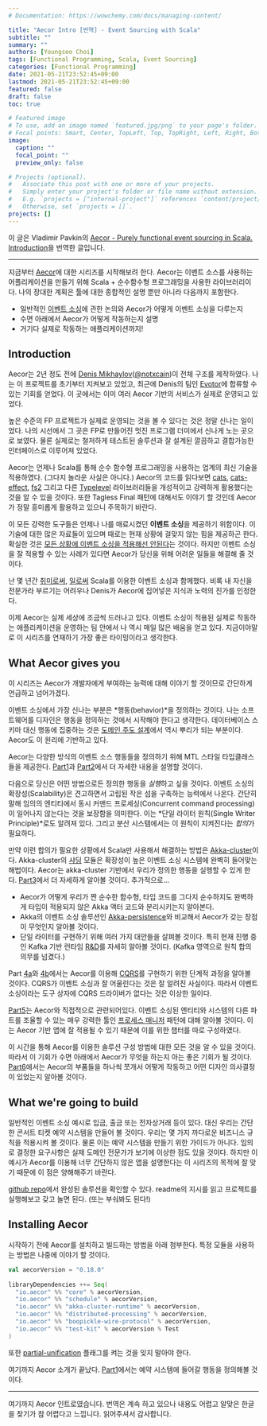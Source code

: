 ```yaml
---
# Documentation: https://wowchemy.com/docs/managing-content/

title: "Aecor Intro [번역] - Event Sourcing with Scala"
subtitle: ""
summary: ""
authors: [Youngseo Choi]
tags: [Functional Programming, Scala, Event Sourcing]
categories: [Functional Programming]
date: 2021-05-21T23:52:45+09:00
lastmod: 2021-05-21T23:52:45+09:00
featured: false
draft: false
toc: true

# Featured image
# To use, add an image named `featured.jpg/png` to your page's folder.
# Focal points: Smart, Center, TopLeft, Top, TopRight, Left, Right, BottomLeft, Bottom, BottomRight.
image:
  caption: ""
  focal_point: ""
  preview_only: false

# Projects (optional).
#   Associate this post with one or more of your projects.
#   Simply enter your project's folder or file name without extension.
#   E.g. `projects = ["internal-project"]` references `content/project/deep-learning/index.md`.
#   Otherwise, set `projects = []`.
projects: []
---
```

이 글은 Vladimir Pavkin의 [Aecor - Purely functional event sourcing in Scala. Introduction](https://pavkin.ru/aecor-intro/)을 번역한 글입니다.

---

지금부터 [Aecor](http://aecor.io/)에 대한 시리즈를 시작해보려 한다. Aecor는 이벤트 소스를 사용하는 어플리케이션을 만들기 위해 Scala + 순수함수형 프로그래밍을 사용한 라이브러리이다. 나의 장대한 계획은 툴에 대한 종합적인 설명 뿐만 아니라 다음까지 포함한다.

- 일반적인 [이벤트 소싱](https://martinfowler.com/eaaDev/EventSourcing.html)에 관한 논의와 Aecor가 어떻게 이벤트 소싱을 다루는지
- 수면 아래에서 Aecor가 어떻게 작동하는지 설명
- 거기다 실제로 작동하는 애플리케이션까지!

## Introduction

Aecor는 2년 정도 전에 [Denis Mikhaylov](https://github.com/notxcain)([@notxcain](https://twitter.com/notxcain))이 전체 구조를 제작하였다. 나는 이 프로젝트를 초기부터 지켜보고 있었고, 최근에 Denis의 팀인  [Evotor](https://evotor.ru/)에 합류할 수 있는 기회를 얻었다. 이 곳에서는 이미 여러 Aecor 기반의 서비스가 실제로 운영되고 있었다.

높은 수준의 FP 프로젝트가 실제로 운영되는 것을 볼 수 있다는 것은 정말 신나는 일이었다. 나의 시선에서 그 곳은 FP로 만들어진 멋진 프로그램 더미에서 신나게 노는 곳으로 보였다. 물론 실제로는 철저하게 테스트된 솔루션과 잘 설계된 깔끔하고 결합가능한 인터페이스로 이루어져 있었다.

Aecor는 언제나 Scala를 통해 순수 함수형 프로그래밍을 사용하는 업계의 최신 기술을 적용하였다. (그다지 놀라운 사실은 아니다.) Aecor의 코드를 읽다보면 [cats](https://github.com/typelevel/cats), [cats-effect](https://github.com/typelevel/cats-effect), [fs2](http://fs2.io/) 그리고 다른 [Typelevel](https://typelevel.org/) 라이브러리들을 개성적이고 강력하게 활용했다는 것을 알 수 있을 것이다. 또한 Tagless Final 패턴에 대해서도 이야기 할 것인데 Aecor가 정말 흥미롭게 활용하고 있으니 주목하기 바란다.

이 모든 강력한 도구들은 언제나 나를 매료시켰던 **이벤트 소싱**을 제공하기 위함이다. 이 기술에 대한 많은 자료들이 있으며 때로는 현재 상황에 걸맞지 않는 힘을 제공하곤 한다. 확실한 것은 [모든 상황에 이벤트 소싱을 적용해선 안된다](https://youtu.be/LDW0QWie21s?t=1257)는 것이다. 하지만 이벤트 소싱을 잘 적용할 수 있는 사례가 있다면 Aecor가 당신을 위해 어려운 일들을 해결해 줄 것이다.

난 몇 년간 [취미로써](https://github.com/vpavkin/i-have-money), [일로써](http://evolutiongaming.com/) Scala를 이용한 이벤트 소싱과 함께했다. 비록 내 자신을 전문가라 부르기는 어려우나 Denis가 Aecor에 집어넣은 지식과 노력의 진가를 인정한다.

이제 Aecor는 실제 세상에 조금씩 드러나고 있다. 이벤트 소싱이 적용된 실제로 작동하는 애플리케이션을 운영하는 팀 안에서 나 역시 매일 많은 배움을 얻고 있다. 지금이야말로 이 시리즈를 연재하기 가장 좋은 타이밍이라고 생각한다.

## What Aecor gives you

이 시리즈는 Aecor가 개발자에게 부여하는 능력에 대해 이야기 할 것이므로 간단하게 언급하고 넘어가겠다.

이벤트 소싱에서 가장 신나는 부분은 *행동(behavior)*을 정의하는 것이다. 나는 소프트웨어를 디자인은 행동을 정의하는 것에서 시작해야 한다고 생각한다. 데이터베이스 스키마 대신 행동에 집중하는 것은 [도메인 주도 설계](https://en.wikipedia.org/wiki/Domain-driven_design)에서 역시 뿌리가 되는 부분이다. Aecor도 이 원리에 기반하고 있다.

Aecor는 다양한 방식의 이벤트 소스 행동들을 정의하기 위해 MTL 스타일 타입클래스들을 제공한다. [Part1](https://pavkin.ru/aecor-part-1)과 [Part2](https://pavkin.ru/aecor-part-2/)에서 더 자세한 내용을 설명할 것이다.

다음으로 당신은 어떤 방법으로든 정의한 행동을 *실행*하고 싶을 것이다. 이벤트 소싱의 확장성(Scalability)은 견고하면서 고립된 작은 섬을 구축하는 능력에서 나온다. 간단히 말해 임의의 엔티티에서 동시 커맨드 프로세싱(Concurrent command processing)이 일어나지 않는다는 것을 보장함을 의미한다. 이는 *단일 라이터 원칙(Single Writer Principle)*로도 알려져 있다. 그리고 분산 시스템에서는 이 원칙이 지켜진다는 *합의*가 필요하다.

만약 이런 합의가 필요한 상황에서 Scala만 사용해서 해결하는 방법은 [Akka-cluster](https://doc.akka.io/docs/akka/2.5/cluster-usage.html)이다. Akka-cluster의 [샤딩](https://doc.akka.io/docs/akka/2.5/cluster-sharding.html) 모듈은 확장성이 높은 이벤트 소싱 시스템에 완벽히 들어맞는 해법이다. Aecor는 akka-cluster 기반에서 우리가 정의한 행동을 실행할 수 있게 한다. [Part3](https://pavkin.ru/aecor-part-3/)에서 더 자세하게 알아볼 것이다. 추가적으로...

- Aecor가 어떻게 우리가 짠 순수한 함수형, 타입 코드를 그다지 순수하지도 완벽하게 타입이 적용되지 않은 Akka 액터 코드와 분리시키는지 알아본다.
- Akka의 이벤트 소싱 솔루션인 [Akka-persistence](https://doc.akka.io/docs/akka/2.5/persistence.html)와 비교해서 Aecor가 갖는 장점이 무엇인지 알아볼 것이다.
- 단일 라이터를 구현하기 위해 여러 가지 대안들을 살펴볼 것이다. 특히 현재 진행 중인 Kafka 기반 런타임 [R&D](https://github.com/notxcain/aecor/pull/49)를 자세히 알아볼 것이다. (Kafka 영역으로 원칙 합의 의무를 넘겼다.)

Part [4a](https://pavkin.ru/aecor-part-4a/)와 [4b](https://pavkin.ru/aecor-part-4b/)에서는 Aecor를 이용해 [CQRS](https://martinfowler.com/bliki/CQRS.html)를 구현하기 위한 단계적 과정을 알아볼 것이다. CQRS가 이벤트 소싱과 잘 어울린다는 것은 잘 알려진 사실이다. 따라서 이벤트 소싱이라는 도구 상자에 CQRS 드라이버가 없다는 것은 이상한 일이다.

[Part5](https://pavkin.ru/aecor-part-5/)는 Aecor와 직접적으로 관련되어있다. 이벤트 소싱된 엔티티와 시스템의 다른 파트를 조율할 수 있는 매우 강력한 툴인 [프로세스 매니저](https://www.enterpriseintegrationpatterns.com/patterns/messaging/ProcessManager.html) 패턴에 대해 알아볼 것이다. 이는 Aecor 기반 앱에 잘 적용될 수 있기 때문에 이를 위한 챕터를 따로 구성하였다.

이 시간을 통해 Aecor를 이용한 솔루션 구성 방법에 대한 모든 것을 알 수 있을 것이다. 따라서 이 기회가 수면 아래에서 Aecor가 무엇을 하는지 아는 좋은 기회가 될 것이다. [Part6](https://pavkin.ru/aecor-part-6)에서는 Aecor의 부품들을 하나씩 쪼개서 어떻게 작동하고 어떤 디자인 의사결정이 있었는지 알아볼 것이다.

## What we're going to build

일반적인 이벤트 소싱 예시로 입금, 출금 또는 전자상거래 등이 있다. 대신 우리는 간단한 콘서트 티켓 예약 시스템을 만들어 볼 것이다. 우리는 몇 가지 까다로운 비즈니스 규칙을 적용시켜 볼 것이다. 물론 이는 예약 시스템을 만들기 위한 가이드가 아니다. 임의로 결정한 요구사항은 실제 도메인 전문가가 보기에 이상한 점도 있을 것이다. 하지만 이 예시가 Aecor를 이용해 너무 간단하지 않은 앱을 설명한다는 이 시리즈의 목적에 잘 맞기 때문에 이 점은 양해해주기 바란다.

[github repo](https://github.com/vpavkin/ticket-booking-aecor)에서 완성된 솔루션을 확인할 수 있다. readme의 지시를 읽고 프로젝트를 실행해보고 갖고 놀면 된다. (또는 부숴봐도 된다!)

## Installing Aecor

시작하기 전에 Aecor를 설치하고 빌드하는 방법을 아래 첨부한다. 특정 모듈을 사용하는 방법은 나중에 이야기 할 것이다.

```scala
val aecorVersion = "0.18.0"
 
libraryDependencies ++= Seq(
  "io.aecor" %% "core" % aecorVersion,
  "io.aecor" %% "schedule" % aecorVersion,
  "io.aecor" %% "akka-cluster-runtime" % aecorVersion,
  "io.aecor" %% "distributed-processing" % aecorVersion,
  "io.aecor" %% "boopickle-wire-protocol" % aecorVersion,
  "io.aecor" %% "test-kit" % aecorVersion % Test
)
```

또한 [partial-unification](https://www.scala-lang.org/news/2.12.0/#partial-unification-for-type-constructor-inference) 플래그를 켜는 것을 잊지 말아야 한다.

여기까지 Aecor 소개가 끝났다. [Part1](https://pavkin.ru/aecor-part-1)에서는 예약 시스템에 들어갈 행동을 정의해볼 것이다.

---

여기까지 Aecor 인트로였습니다. 번역은 계속 하고 있으나 내용도 어렵고 알맞은 한글을 찾기가 참 어렵다고 느낍니다. 읽어주셔서 감사합니다.

